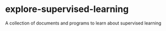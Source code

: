 # explore-supervised-learning
A collection of documents and programs to learn about supervised learning

